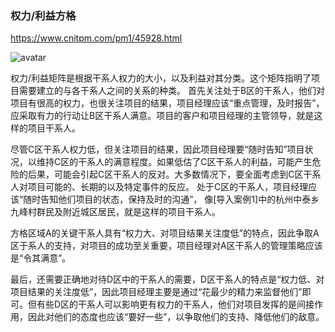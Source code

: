 ### 权力/利益方格
https://www.cnitpm.com/pm1/45928.html

![avatar](https://www.cnitpm.com/upload/image/20170209/20170209213800_7850.png)

权力/利益矩阵是根据干系人权力的大小，以及利益对其分类。这个矩阵指明了项目需要建立的与各干系人之间的关系的种类。
首先关注处于B区的干系人，他们对项目有很高的权力，也很关注项目的结果，项目经理应该“重点管理，及时报告”，应采取有力的行动让B区干系人满意。项目的客户和项目经理的主管领导，就是这样的项目干系人。

尽管C区干系人权力低，但关注项目的结果，因此项目经理要“随时告知”项目状况，以维持C区的干系人的满意程度。如果低估了C区干系人的利益，可能产生危险的后果，可能会引起C区干系人的反对。大多数情况下，要全面考虑到C区干系人对项目可能的、长期的以及特定事件的反应。
处于C区的干系人，项目经理应该“随时告知他们项目的状态，保持及时的沟通”，
像[导入案例1]中的杭州中泰乡九峰村群民及附近城区居民，就是这样的项目干系人。

方格区域A的关键干系人具有“权力大、对项目结果关注度低”的特点，因此争取A区于系人的支持，对项目的成功至关重要，项目经理对A区干系人的管理策略应该是“令其满意”。

最后，还需要正确地对待D区中的干系人的需要，D区干系人的特点是“权力低、对项目结果的关注度低”，因此项目经理主要是通过“花最少的精力来监督他们”即可。但有些D区的干系人可以影响更有权力的干系人，他们对项目发挥的是间接作用，因此对他们的态度也应该“要好一些”，以争取他们的支持、降低他们的敌意。